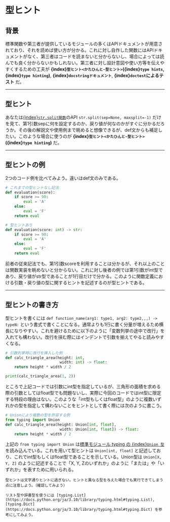 # 型ヒント

## 背景
標準関数や第三者が提供しているモジュールの多くはAPIドキュメントが用意されており、それを読めば使い方が分かる。これに対し自作した関数にはAPIドキュメントがなく、第三者はコードを読まないと分からないし、場合によっては読んでも良く分からないかもしれない。第三者に対し設計意図や使い方等を伝えやすくするための工夫が **{index}`型ヒント<かたひんと-型ヒント>`({index}`type hints`, {index}`type hinting`)**, **{index}`docstringドキュメント`**, **{index}`doctest`によるテスト** だ。

---
## 型ヒント
あなたは[{index}`str.split関数`](https://docs.python.org/ja/3.8/library/stdtypes.html#str.split)のAPI ``str.split(sep=None, maxsplit=-1)`` だけを見て、第1引数sepに何を設定するのか、戻り値が何なのかがすぐに分かるだろうか。その後の解説文や使用例まで眺めると想像できるが、def文からも補足したい。このような場合に使うのが **{index}`型ヒント<かたひんと-型ヒント>`({index}`type hinting`)** だ。

---
## 型ヒントの例
2つのコード例を比べてみよう。違いはdef文のみである。

```python
# これまでの型ヒントなし記法
def evaluation(score):
    if score >= 90:
        eval = 'A'
    else:
        eval = 'F'
    return eval

# 型ヒントあり
def evaluation(score: int) -> str:
    if score >= 90:
        eval = 'A'
    else:
        eval = 'F'
    return eval
```

前者の従来記法でも、第1引数scoreを利用することは分かるが、それ以上のことは関数実装を眺めないと分からない。これに対し後者の例では第1引数がint型であり、戻り値がstr型であることが1行目だけで分かる。このように関数定義における引数・戻り値の型に関するヒントを記述するのが型ヒントである。

---
## 型ヒントの書き方
型ヒントを書くには ``def function_name(arg1: type1, arg2: type2,,,) -> typeN:`` という書式で書くことになる。通常よりも1行に書く分量が増えるため横長になりやすい。これを避けるために以下のように「変数列挙の途中で改行」を入れても構わない。改行を挟む際にはインデントで引数を揃えてやると読みやすくなる。

```python
# 引数列挙時に改行を挿入した例
def calc_triangle_area(height: int,
                        width: int) -> float:
    return height * width / 2

print(calc_triangle_area(1, 2))
```

ところで上記コードでは引数にint型を指定しているが、三角形の面積を求める際の引数としてはfloat型でも問題ないし、実際に今回のコードではint型に限定する特段の理由はない。このような「int型もしくはfloat型」のように複数いずれかの型を指定して構わないことをヒントとして書く際には次のように書こう。

```python
# Unionにより複数の型を許容する例
from typing import Union
def calc_triangle_area(height: Union[int, float],
                        width: Union[int, float]) -> float:
    return height * width / 2
```

上記の ``from typing import Union`` は[標準モジュール typing の {index}`Union 型`](https://docs.python.org/ja/3.8/library/typing.html#typing.Union)を読み込んでいる。これを用いて型ヒントは ``Union[int, float]`` と記述しており、これでint型もしくはfloat型であることを示している。Union型は ``Union[X, Y, Z]`` のように記述することで「X, Y, Zのいずれか」のように「または」や「いずれか」を表すために用いられる。

```{note}
型ヒントは文字通りヒントに過ぎない。ヒントと異なる型を与えた場合でも実行できてしまう点に注意しよう。（確認してみよう）
```

```{tip}
リスト型や辞書型を使うには [typing.List](https://docs.python.org/ja/3.10/library/typing.html#typing.List), [typing.Dict](https://docs.python.org/ja/3.10/library/typing.html#typing.Dict) を参考にしてみよう。
```
